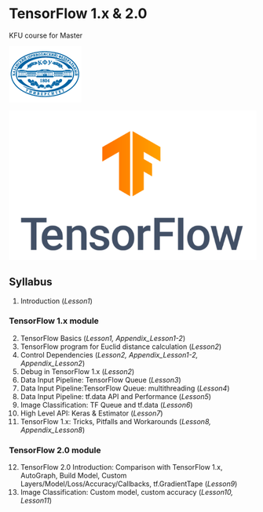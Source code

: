 # TensorFlow 1.x & 2.0
KFU course for Master

![TF](kfu_logo.png)

![TF](TF.png) 

## Syllabus
1. Introduction (*Lesson1*)
### TensorFlow 1.x module
2. TensorFlow Basics (*Lesson1, Appendix_Lesson1-2*)
3. TensorFlow program for Euclid distance calculation (*Lesson2*)
4. Control Dependencies (*Lesson2, Appendix_Lesson1-2, Appendix_Lesson2*)
5. Debug in TensorFlow 1.x (*Lesson2*)
6. Data Input Pipeline: TensorFlow Queue (*Lesson3*)
7. Data Input Pipeline:TensorFlow Queue: multithreading (*Lesson4*)
8. Data Input Pipeline: tf.data API and Performance (*Lesson5*)
9. Image Classification: TF Queue and tf.data (*Lesson6*)
10. High Level API: Keras & Estimator (*Lesson7*)
11. TensorFlow 1.x: Tricks, Pitfalls and Workarounds (*Lesson8, Appendix_Lesson8*)
### TensorFlow 2.0 module
12. TensorFlow 2.0 Introduction: Comparison with TensorFlow 1.x, AutoGraph, 
Build Model, Custom Layers/Model/Loss/Accuracy/Callbacks, tf.GradientTape (*Lesson9*)
13. Image Classification: Custom model, custom accuracy (*Lesson10, Lesson11*)
